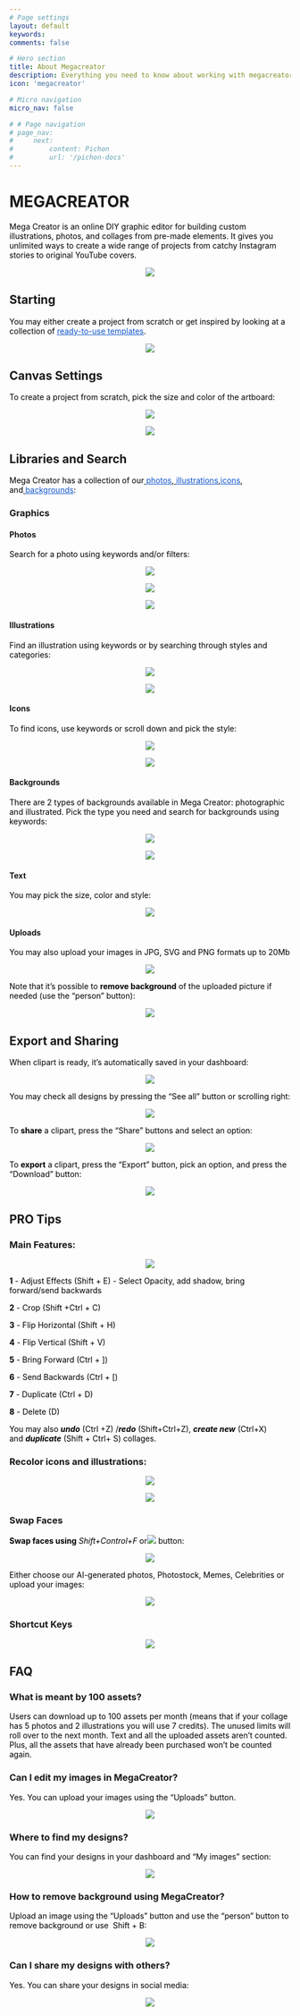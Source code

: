 ```yaml
---
# Page settings
layout: default
keywords:
comments: false

# Hero section
title: About Megacreator
description: Everything you need to know about working with megacreator
icon: 'megacreator'

# Micro navigation
micro_nav: false

# # Page navigation
# page_nav:
#     next:
#         content: Pichon
#         url: '/pichon-docs'
---
```

# MEGACREATOR

<span class="colour" style="color:rgb(0, 0, 0)">Mega Creator is an online DIY graphic editor for building custom illustrations, photos, and collages from pre-made elements. It gives you unlimited ways to create a wide range of projects from catchy Instagram stories to original YouTube covers.</span>

<p align="center">
  <img width="auto" height="auto" src="/megacreator-docs/public/Start.png">
</p>

## Starting

<span class="colour" style="color:rgb(0, 0, 0)">You may either create a project from scratch or get inspired by looking at a collection of </span>[<span class="colour" style="color:rgb(17, 85, 204)"><u>ready-to-use templates</u></span>](https://icons8.com/mega-creator)<span class="colour" style="color:rgb(0, 0, 0)">.</span>

<p align="center">
  <img width="auto" height="auto" src="/megacreator-docs/public/Templates.png">
</p>


## Canvas Settings

<span class="colour" style="color:rgb(0, 0, 0)">To create a project from scratch, pick the size and color of the artboard:</span>

<p align="center">
  <img width="auto" height="auto" src="/megacreator-docs/public/Artboard1.png">
</p>

<p align="center">
  <img width="auto" height="auto" src="/megacreator-docs/public/Artboard2.png">
</p>

## Libraries and Search

<span class="colour" style="color:rgb(0, 0, 0)">Mega Creator has a collection of our</span>[<span class="colour" style="color:rgb(0, 0, 0)"> </span><span class="colour" style="color:rgb(17, 85, 204)"><u>photos</u></span>](https://icons8.com/photos)<span class="colour" style="color:rgb(0, 0, 0)">,</span>[<span class="colour" style="color:rgb(0, 0, 0)"> </span><span class="colour" style="color:rgb(17, 85, 204)"><u>illustrations</u></span>](https://icons8.com/illustrations)<span class="colour" style="color:rgb(0, 0, 0)">,</span>[<span class="colour" style="color:rgb(17, 85, 204)"><u>icons</u></span>](https://icons8.com/icons)<span class="colour" style="color:rgb(0, 0, 0)">, and</span>[<span class="colour" style="color:rgb(0, 0, 0)"> </span><span class="colour" style="color:rgb(17, 85, 204)"><u>backgrounds</u></span>](https://icons8.com/photos/backgrounds)<span class="colour" style="color:rgb(0, 0, 0)">:</span>


### Graphics

#### Photos

<span class="colour" style="color:rgb(0, 0, 0)">Search for a photo using keywords and/or filters:</span>

<p align="center">
  <img width="auto" height="auto" src="/megacreator-docs/public/Photo1.png">
</p>

<p align="center">
  <img width="auto" height="auto" src="/megacreator-docs/public/Photo2.png">
</p>

<p align="center">
  <img width="auto" height="auto" src="/megacreator-docs/public/photo3.png">
</p>

#### Illustrations

<span class="colour" style="color:rgb(0, 0, 0)">Find an illustration using keywords or by searching through styles and categories:</span>

<p align="center">
  <img width="auto" height="auto" src="/megacreator-docs/public/Illustration1.png">
</p>

<p align="center">
  <img width="auto" height="auto" src="/megacreator-docs/public/Illustration2.png">
</p>

#### Icons

<span class="colour" style="color:rgb(0, 0, 0)">To find icons, use keywords or scroll down and pick the style:</span>

<p align="center">
  <img width="auto" height="auto" src="/megacreator-docs/public/Icons1.png">
</p>

<p align="center">
  <img width="auto" height="auto" src="/megacreator-docs/public/Icons2.png">
</p>

#### Backgrounds

<span class="colour" style="color:rgb(0, 0, 0)">There are 2 types of backgrounds available in Mega Creator: photographic and illustrated. Pick the type you need and search for backgrounds using keywords:</span>

<p align="center">
  <img width="auto" height="auto" src="/megacreator-docs/public/Backgrounds1.png">
</p>

<p align="center">
  <img width="auto" height="auto" src="/megacreator-docs/public/Backgrounds2.png">
</p>

#### Text

<span class="colour" style="color:rgb(0, 0, 0)">You may pick the size, color and style:</span>

<p align="center">
  <img width="auto" height="auto" src="/megacreator-docs/public/Text.png">
</p>

#### Uploads

<span class="colour" style="color:rgb(0, 0, 0)">You may also upload your images in JPG, SVG and PNG formats up to 20Mb</span>

<p align="center">
  <img width="auto" height="auto" src="/megacreator-docs/public/Upload.png">
</p>

<span class="colour" style="color:rgb(0, 0, 0)">Note that it’s possible to **remove background** of the uploaded picture if needed (use the “person” button):</span>

<p align="center">
  <img width="auto" height="auto" src="/megacreator-docs/public/RemoveBackground.png">
</p>


## Export and Sharing

<span class="colour" style="color:rgb(0, 0, 0)">When clipart is ready, it’s automatically saved in your dashboard:</span>

<p align="center">
  <img width="auto" height="auto" src="/megacreator-docs/public/Dashboard.png">
</p>

<span class="colour" style="color:rgb(0, 0, 0)">You may check all designs by pressing the “See all” button or scrolling right:</span>

<p align="center">
  <img width="auto" height="auto" src="/megacreator-docs/public/MyDesigns.png">
</p>

<span class="colour" style="color:rgb(0, 0, 0)">To **share** a clipart, press the “Share” buttons and select an option:</span>

<p align="center">
  <img width="auto" height="auto" src="/megacreator-docs/public/Share.png">
</p>


<span class="colour" style="color:rgb(0, 0, 0)">To **export** a clipart, press the “Export” button, pick an option, and press the “Download” button:</span>

<p align="center">
  <img width="auto" height="auto" src="/megacreator-docs/public/Export.png">
</p>

## PRO Tips

### Main Features:

<p align="center">
  <img width="auto" height="auto" src="/megacreator-docs/public/Features.png">
</p>


<span class="colour" style="color:rgb(0, 0, 0)">**1** \- Adjust Effects \(Shift \+ E\) \- Select Opacity\, add shadow\, bring forward/send backwards</span>

<span class="colour" style="color:rgb(0, 0, 0)">**2**</span><span class="colour" style="color:rgb(0, 0, 0)"> - Crop (Shift +Ctrl + C)</span>

<span class="colour" style="color:rgb(0, 0, 0)">**3**</span><span class="colour" style="color:rgb(0, 0, 0)"> - Flip Horizontal (Shift + H)</span>

<span class="colour" style="color:rgb(0, 0, 0)">**4**</span><span class="colour" style="color:rgb(0, 0, 0)"> - Flip Vertical (Shift + V)</span>

<span class="colour" style="color:rgb(0, 0, 0)">**5**</span><span class="colour" style="color:rgb(0, 0, 0)"> - Bring Forward (Ctrl + ])</span>

<span class="colour" style="color:rgb(0, 0, 0)">**6**</span><span class="colour" style="color:rgb(0, 0, 0)"> - Send Backwards (Ctrl + [)</span>

<span class="colour" style="color:rgb(0, 0, 0)">**7**</span><span class="colour" style="color:rgb(0, 0, 0)"> - Duplicate (Ctrl + D)</span>

<span class="colour" style="color:rgb(0, 0, 0)">**8**</span><span class="colour" style="color:rgb(0, 0, 0)"> - Delete (D)</span>

<span class="colour" style="color:rgb(0, 0, 0)">You may also </span><span class="colour" style="color:rgb(0, 0, 0)">***undo***</span><span class="colour" style="color:rgb(0, 0, 0)"> (Ctrl +Z) /</span><span class="colour" style="color:rgb(0, 0, 0)">***redo***</span><span class="colour" style="color:rgb(0, 0, 0)"> (Shift+Ctrl+Z), </span><span class="colour" style="color:rgb(0, 0, 0)">***create new***</span><span class="colour" style="color:rgb(0, 0, 0)"> (Ctrl+X) and </span><span class="colour" style="color:rgb(0, 0, 0)">***duplicate***</span><span class="colour" style="color:rgb(0, 0, 0)"> (Shift + Ctrl+ S) collages.</span>


### Recolor icons and illustrations:

<p align="center">
  <img width="auto" height="auto" src="/megacreator-docs/public/RecolorIcon.png">
</p>

<p align="center">
  <img width="auto" height="auto" src="/megacreator-docs/public/Recolor Illustration.png">
</p>

### Swap Faces

<span class="colour" style="color:rgb(0, 0, 0)">**Swap faces using** *Shift+Control+F* or![](https://lh4.googleusercontent.com/22haFFwOipauxpPkBQH9B5D3atKonjGGSc5u1wQqgIeTxG-idnUoRxBKC3tjDRqXQsEcxvozhCGZcVvycW-Nigs3D6vgQkq1nrKarhrXGDFVv21T98_MzD3Z1fttstbPuL4awy3x3CJxUdtt7dW1Gtg) button:</span>

<p align="center">
  <img width="auto" height="auto" src="/megacreator-docs/public/SwapFace1.png">
</p>

<span class="colour" style="color:rgb(0, 0, 0)">Either choose our AI-generated photos, Photostock, Memes, Celebrities or upload your images:</span>

<p align="center">
  <img width="auto" height="auto" src="/megacreator-docs/public/SwapFace2.png">
</p>

### Shortcut Keys

<p align="center">
  <img width="auto" height="auto" src="/megacreator-docs/public/ShortcutKeys.png">
</p>


## FAQ

### What is meant by 100 assets?

<span class="colour" style="color:rgb(0, 0, 0)">Users can download up to 100 assets per month (means that if your collage has 5 photos and 2 illustrations you will use 7 credits). The unused limits will roll over to the next month. Text and all the uploaded assets aren’t counted. Plus, all the assets that have already been purchased won’t be counted again.</span>


### Can I edit my images in MegaCreator?

<span class="colour" style="color:rgb(0, 0, 0)">Yes. You can upload your images using the “Uploads” button.</span>

<p align="center">
  <img width="auto" height="auto" src="/megacreator-docs/public/EditImages.png">
</p>


### Where to find my designs?

<span class="colour" style="color:rgb(0, 0, 0)">You can find your designs in your dashboard and “My images” section:</span>

<p align="center">
  <img width="auto" height="auto" src="/megacreator-docs/public/MyDesigns.png">
</p>



### How to remove background using MegaCreator?

<span class="colour" style="color:rgb(0, 0, 0)">Upload an image using the “Uploads” button and use the “person” button to remove background or use </span><span class="colour" style="color:rgb(0, 0, 0)"> Shift + B: </span>

<p align="center">
  <img width="auto" height="auto" src="/megacreator-docs/public/RemoveBackground2.png">
</p>


### Can I share my designs with others?

<span class="colour" style="color:rgb(0, 0, 0)">Yes. You can share your designs in social media:</span>

<p align="center">
  <img width="auto" height="auto" src="/megacreator-docs/public/Share2.png">
</p>

